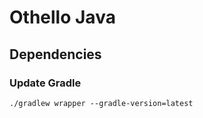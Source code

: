 # Othello Java

## Dependencies

### Update Gradle

```shell
./gradlew wrapper --gradle-version=latest
```
